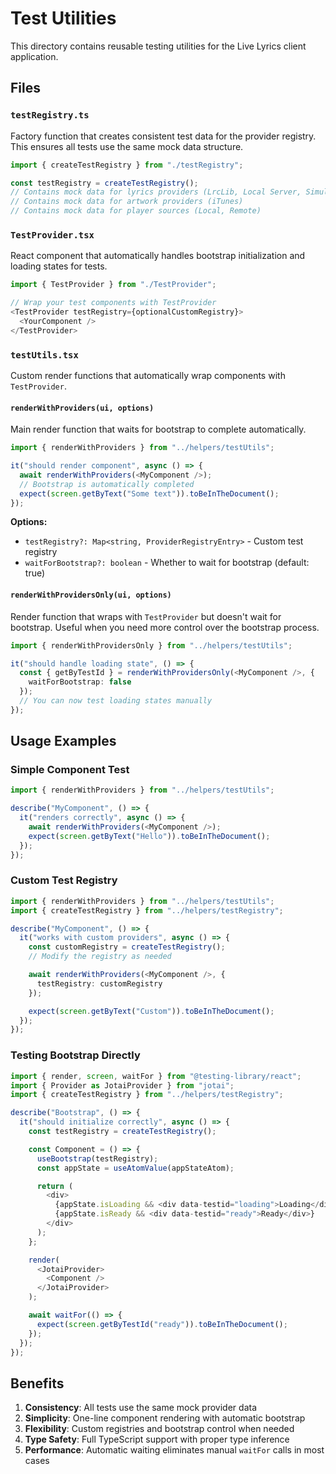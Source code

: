 # Test Utilities

This directory contains reusable testing utilities for the Live Lyrics client application.

## Files

### `testRegistry.ts`

Factory function that creates consistent test data for the provider registry. This ensures all tests use the same mock data structure.

```typescript
import { createTestRegistry } from "./testRegistry";

const testRegistry = createTestRegistry();
// Contains mock data for lyrics providers (LrcLib, Local Server, Simulated)
// Contains mock data for artwork providers (iTunes)
// Contains mock data for player sources (Local, Remote)
```

### `TestProvider.tsx`

React component that automatically handles bootstrap initialization and loading states for tests.

```typescript
import { TestProvider } from "./TestProvider";

// Wrap your test components with TestProvider
<TestProvider testRegistry={optionalCustomRegistry}>
  <YourComponent />
</TestProvider>
```

### `testUtils.tsx`

Custom render functions that automatically wrap components with `TestProvider`.

#### `renderWithProviders(ui, options)`

Main render function that waits for bootstrap to complete automatically.

```typescript
import { renderWithProviders } from "../helpers/testUtils";

it("should render component", async () => {
  await renderWithProviders(<MyComponent />);
  // Bootstrap is automatically completed
  expect(screen.getByText("Some text")).toBeInTheDocument();
});
```

**Options:**

- `testRegistry?: Map<string, ProviderRegistryEntry>` - Custom test registry
- `waitForBootstrap?: boolean` - Whether to wait for bootstrap (default: true)

#### `renderWithProvidersOnly(ui, options)`

Render function that wraps with `TestProvider` but doesn't wait for bootstrap. Useful when you need more control over the bootstrap process.

```typescript
import { renderWithProvidersOnly } from "../helpers/testUtils";

it("should handle loading state", () => {
  const { getByTestId } = renderWithProvidersOnly(<MyComponent />, {
    waitForBootstrap: false
  });
  // You can now test loading states manually
});
```

## Usage Examples

### Simple Component Test

```typescript
import { renderWithProviders } from "../helpers/testUtils";

describe("MyComponent", () => {
  it("renders correctly", async () => {
    await renderWithProviders(<MyComponent />);
    expect(screen.getByText("Hello")).toBeInTheDocument();
  });
});
```

### Custom Test Registry

```typescript
import { renderWithProviders } from "../helpers/testUtils";
import { createTestRegistry } from "../helpers/testRegistry";

describe("MyComponent", () => {
  it("works with custom providers", async () => {
    const customRegistry = createTestRegistry();
    // Modify the registry as needed

    await renderWithProviders(<MyComponent />, {
      testRegistry: customRegistry
    });

    expect(screen.getByText("Custom")).toBeInTheDocument();
  });
});
```

### Testing Bootstrap Directly

```typescript
import { render, screen, waitFor } from "@testing-library/react";
import { Provider as JotaiProvider } from "jotai";
import { createTestRegistry } from "../helpers/testRegistry";

describe("Bootstrap", () => {
  it("should initialize correctly", async () => {
    const testRegistry = createTestRegistry();

    const Component = () => {
      useBootstrap(testRegistry);
      const appState = useAtomValue(appStateAtom);

      return (
        <div>
          {appState.isLoading && <div data-testid="loading">Loading</div>}
          {appState.isReady && <div data-testid="ready">Ready</div>}
        </div>
      );
    };

    render(
      <JotaiProvider>
        <Component />
      </JotaiProvider>
    );

    await waitFor(() => {
      expect(screen.getByTestId("ready")).toBeInTheDocument();
    });
  });
});
```

## Benefits

1. **Consistency**: All tests use the same mock provider data
2. **Simplicity**: One-line component rendering with automatic bootstrap
3. **Flexibility**: Custom registries and bootstrap control when needed
4. **Type Safety**: Full TypeScript support with proper type inference
5. **Performance**: Automatic waiting eliminates manual `waitFor` calls in most cases
